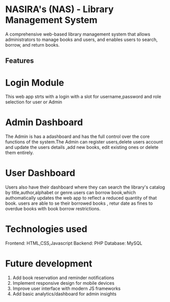 # NASIRA's (NAS) - Library Management System

A comprehensive web-based library management system that allows administrators to manage books and users, and enables users to search, borrow, and return books.

## Features
# Login Module 
This web app strts with  a login with a slot for username,password and role selection for user or  Admin 
# Admin Dashboard
The Admin is  has a adashboard and has the full control over the core functions of the system.The Admin can register users,delete users account and update the users details  ,add new  books, edit existing ones or delete them entirely.
# User Dashboard 
Users also have their dashboard where they can search the library's catalog by title,author,alphabet or genre.users can borrow book,which authomatically updates the web app to reflect a reduced  quantity of that book. users are able to se their borrowed books , retur date as fines to overdue books  with book borrow restrictions.
# Technologies used 
 Frontend: HTML,CSS,Javascript
 Backend: PHP
 Database: MySQL

 # Future development
 1. Add book reservation and reminder notifications
 2. Implement responsive design for mobile devices
 3. Improve user interface with modern JS frameworks
 4. Add basic analytics/dashboard for admin insights




